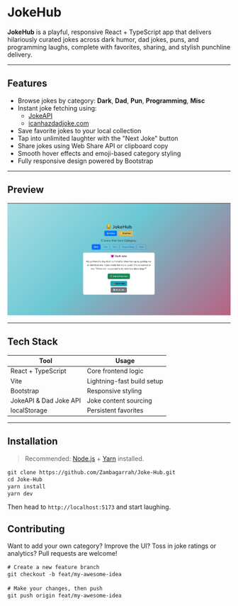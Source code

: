 # JokeHub

**JokeHub** is a playful, responsive React + TypeScript app that delivers hilariously curated jokes across dark humor, dad jokes, puns, and programming laughs, complete with favorites, sharing, and stylish punchline delivery.

---

## Features

- Browse jokes by category: **Dark**, **Dad**, **Pun**, **Programming**, **Misc**
- Instant joke fetching using:
  - [JokeAPI](https://jokeapi.dev/)
  - [icanhazdadjoke.com](https://icanhazdadjoke.com/)
- Save favorite jokes to your local collection
- Tap into unlimited laughter with the "Next Joke" button
- Share jokes using Web Share API or clipboard copy
- Smooth hover effects and emoji-based category styling
- Fully responsive design powered by Bootstrap

---

## Preview

![Main-Page](./assets/home-page.png)

---

## Tech Stack

| Tool | Usage |
|------|-------|
| React + TypeScript | Core frontend logic |
| Vite | Lightning-fast build setup |
| Bootstrap | Responsive styling |
| JokeAPI & Dad Joke API | Joke content sourcing |
| localStorage | Persistent favorites |

---

## Installation

> Recommended: [Node.js](https://nodejs.org/) + [Yarn](https://yarnpkg.com/) installed.


```
git clone https://github.com/Zambagarrah/Joke-Hub.git 
cd Joke-Hub 
yarn install 
yarn dev 
```
Then head to `http://localhost:5173` and start laughing.

## Contributing
Want to add your own category? 
Improve the UI? 
Toss in joke ratings or analytics? 
Pull requests are welcome!

```
# Create a new feature branch
git checkout -b feat/my-awesome-idea

# Make your changes, then push
git push origin feat/my-awesome-idea
```

